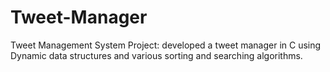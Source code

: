 # Tweet-Manager
Tweet Management System Project: developed a tweet manager in C using Dynamic data structures and various sorting and searching algorithms.
